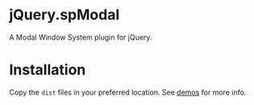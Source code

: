 # jQuery.spModal

A Modal Window System plugin for jQuery.

# Installation
Copy the `dist` files in your preferred location. See [demos](demos) for more info.

[demos]:/soloproyectos/jquery.modal/tree/master/demos
